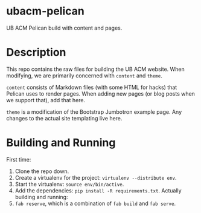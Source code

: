 ubacm-pelican
=============

UB ACM Pelican build with content and pages.

Description
===========
This repo contains the raw files for building the UB ACM website. When modifying, we are primarily concerned with `content` and `theme`.

`content` consists of Markdown files (with some HTML for hacks) that Pelican uses to render pages. When adding new pages (or blog posts when we support that), add that here.

`theme` is a modification of the Bootstrap Jumbotron example page. Any changes to the actual site templating live here.

Building and Running
====================
First time:

1. Clone the repo down.
2. Create a virtualenv for the project: `virtualenv --distribute env`.
3. Start the virtualenv: `source env/bin/active`.
4. Add the dependencies: `pip install -R requirements.txt`.
Actually building and running: 
5. `fab reserve`, which is a combination of `fab build` and `fab serve`.

